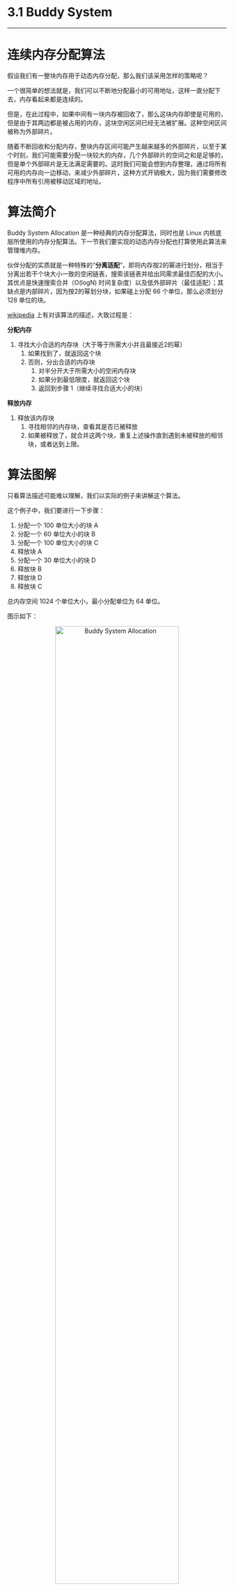 # 3.1 Buddy System

----

# 连续内存分配算法

假设我们有一整块内存用于动态内存分配，那么我们该采用怎样的策略呢？

一个很简单的想法就是，我们可以不断地分配最小的可用地址，这样一直分配下去，内存看起来都是连续的。

但是，在此过程中，如果中间有一块内存被回收了，那么这块内存即使是可用的，但是由于其两边都是被占用的内存，这块空闲区间已经无法被扩展。这种空闲区间被称为外部碎片。

随着不断回收和分配内存，整块内存区间可能产生越来越多的外部碎片，以至于某个时刻，我们可能需要分配一块较大的内存，几个外部碎片的空间之和是足够的，但是单个外部碎片是无法满足需要的。这时我们可能会想到内存整理，通过将所有可用的内存向一边移动，来减少外部碎片，这种方式开销极大，因为我们需要修改程序中所有引用被移动区域的地址。

# 算法简介

Buddy System Allocation 是一种经典的内存分配算法，同时也是 Linux 内核底层所使用的内存分配算法。下一节我们要实现的动态内存分配也打算使用此算法来管理堆内存。

伙伴分配的实质就是一种特殊的“**分离适配**”，即将内存按2的幂进行划分，相当于分离出若干个块大小一致的空闲链表，搜索该链表并给出同需求最佳匹配的大小。其优点是快速搜索合并（O(logN) 时间复杂度）以及低外部碎片（最佳适配）；其缺点是内部碎片，因为按2的幂划分块，如果碰上分配 66 个单位，那么必须划分 128 单位的块。

[wikipedia](https://en.wikipedia.org/wiki/Buddy_memory_allocation) 上有对该算法的描述，大致过程是：

**分配内存**

1. 寻找大小合适的内存块（大于等于所需大小并且最接近2的幂）
    1. 如果找到了，就返回这个块
    2. 否则，分出合适的内存块
        1. 对半分开大于所需大小的空闲内存块
        2. 如果分到最低限度，就返回这个块
        3. 返回到步骤 1（继续寻找合适大小的块）

**释放内存**

1. 释放该内存块
    1. 寻找相邻的内存块，查看其是否已被释放
    2. 如果被释放了，就合并这两个块，重复上述操作直到遇到未被释放的相邻块，或者达到上限。

# 算法图解

只看算法描述可能难以理解，我们以实际的例子来讲解这个算法。

这个例子中，我们要进行一下步骤：

1. 分配一个 100 单位大小的块 A
2. 分配一个 60 单位大小的块 B
3. 分配一个 100 单位大小的块 C
4. 释放块 A
5. 分配一个 30 单位大小的块 D
6. 释放块 B
7. 释放块 D
8. 释放块 C

总内存空间 1024 个单位大小，最小分配单位为 64 单位。

图示如下：

<center>
<img src="https://gitee.com/cn-guoziyang/moonix/raw/docs/assets/img/BuddySystem.png" alt="Buddy System Allocation" width=75%>
</center>

Step 1 是内存区间的初始样式，我们首先需要分配一个100 单位的块 A，由于最小分配大小是 64 单位，所以 块 A 占据 128 个单位。由于 1024 个单位过大，我们将其对半分开，分为两个 512 单位块。我们使用第一个 512 单位块，而 512 单位又过大了，所以将其对半分为两个 256 单位块。最终，到 Step 4，我们分出了一个 128 单位块，于是将其分配给 A。

分配块 B 时，B 需要 60 单位，所以块 B 的大小为 64 单位，在 Step 5 中，我们选择那个 128 单位块，将其分成两块，并将第一块分配给 B。

分配块 C 时，C 也需要 100 单位，块 C 大小 128 单位。我们将 256 单位块对半分，将第一块分配给 C。为 Step 6。

现在需要释放块 A，将块 A 标记为未被使用，并检查其相邻块（其实是相邻的相同大小的块），没有块可以合并，于是释放过程结束。为 Step 7。

现在需要分配块 D，D 需要 30 单位，所以块 D 大小 64 单位。我们恰巧有一个 64 单位的块，于是将其分配给 D，此时情况为 Step 8。注意，我们之前释放的 A 的空间为 128 单位大小，也可以存放 D，但是我们需要找到**最合适**的块，而**不是第一个可用的块**。

现在释放块 B，将块 B 标记为未被使用，同时 B 没有相邻的相同的空闲块，无法合并。为 Step 9。

现在释放块 D，将块 D 标记为未被使用，D 的左侧也有一个 64 单位的空闲块，于是合并成 128 单位的空闲块，此时为 Step 10。而这个块的左侧又有一个 128 单位的空闲块，于是继续合并成 256 单位的空闲块，为 Step 11。

现在释放块 C，将块 C 标记为未被使用，并不断合并，最终合并为 Step 14 中的一整块空闲块。~~（莫名想到一整块腹肌）~~

# 算法实现

算法实现部分来自于 [@wuwenbin](https://github.com/wuwenbin)，不过他的实现是寻找第一个可用的块，本节要实现的是寻找最合适的块。

我们使用一棵二叉树来存储每一级范围内的最大连续空闲块个数，譬如上面的例子，二叉树的第一层就存储了整块 1024 单位的范围内的最大连续空闲块个数，第二层两个节点就分别存储了两个 512 单位块范围内的最大连续空闲块个数。二叉树的最下层就代表了每个具体的块是否被使用了，也就是 0 和 1。当然，这些个数都是 2 的幂级数。

我们采用一个数组来存储二叉树，`BUDDY_NODE_NUM` 是二叉树的总节点个数，具体等于 `管理的总块数 × 2 - 1` 。

```c
// kernel/heap.c

typedef struct
{
    // 管理的总块数
    uint32 size;
    // 每个节点表示范围内空闲块个数
    uint32 longest[BUDDY_NODE_NUM];
} BuddyTree;
```

## 初始化

该结构的初始化也很简单，因为在最开始，所有的块都是空闲的。

```c
// kernel/heap.c

void
buddyInit(int size)
{
    buddyTree.size = size;
    uint32 nodeSize = size << 1;
    int i;
    // 初始化每个节点，此时每一块都是空闲的
    for(i = 0; i < (size << 1) - 1; i ++) {
        if(IS_POWER_OF_2(i+1)) {
            nodeSize /= 2;
        }
        buddyTree.longest[i] = nodeSize;
    }
}
```

传入的参数 `size` 是管理的总块数。初始化的过程其实就是填充 `longest` 数组的过程。

## 分配块

用来分配块的 `allocFrame()` 函数中，传入的参数是需要分配的块大小，返回的是内存块的索引。该函数首先将 `size` 调整为 2 的幂级数，随后对二叉树节点进行遍历。找到对应的节点后，将其标记为占用，并且从该节点向上回溯，修改上级节点的值。

```c
// kernel/heap.c

// 试图分配 size 块，返回初始块号
uint32
buddyAlloc(uint32 size)
{
    uint32 index = 0;
    uint32 nodeSize;
    uint32 offset;

    // 调整空闲块到 2 的幂
    if(size <= 0) size = 1;
    else if(!IS_POWER_OF_2(size)) size = fixSize(size);

    // 一共也没有那么多空闲块
    if(buddyTree.longest[0] < size) {
        return -1;
    }

    // 寻找第一个符合大小的节点
    // for(nodeSize = buddyTree.size; nodeSize != size; nodeSize /= 2) {
    //     if(buddyTree.longest[LEFT_LEAF(index)] >= size) {
    //         index = LEFT_LEAF(index);
    //     } else {
    //         index = RIGHT_LEAF(index);
    //     }
    // }
    
    // 寻找大小最符合的节点
    for(nodeSize = buddyTree.size; nodeSize != size; nodeSize /= 2) {
        uint32 left = buddyTree.longest[LEFT_LEAF(index)];
        uint32 right = buddyTree.longest[RIGHT_LEAF(index)];
        // 优先选择最小的且满足条件的分叉，小块优先，尽量保留大块
        if(left <= right) {
            if(left >= size) index = LEFT_LEAF(index);
            else index = RIGHT_LEAF(index);
        } else {
            if(right >= size) index = RIGHT_LEAF(index);
            else index = LEFT_LEAF(index);
        }
    }

    // 标记为占用
    buddyTree.longest[index] = 0;
    // 获得这一段空闲块的第一块在堆上的偏移
    offset = (index + 1) * nodeSize - buddyTree.size;

    // 向上修改父节点的值
    while(index) {
        index = PARENT(index);
        buddyTree.longest[index] = 
            MAX(buddyTree.longest[LEFT_LEAF(index)], buddyTree.longest[RIGHT_LEAF(index)]);
    }

    return offset;
}
```

原算法的实现为被注释的部分，寻找合适的块时，如果左子树的值大于所需容量，就直接选择左子树，否则选择右子树。这种情况下，会选择出第一个符合条件的块，而不是最适合的块。譬如上面的例子分配块 D 时，就会选择分割 128 单位的块，而不是直接使用 64 单位块。

修改后的做法是，选择满足条件的最小的分叉。如果左右子树都满足条件（必然有一个会满足），就会选择值最小的那个子树。

## 回收块

注意我们在分配块的时候，只将该块标记为占用，而没有将其子块标记。譬如，我们分配一个 128 单位的块，仅仅是表示该块的节点被标记，但是其子块：两个 64 单位的块的节点仍然被标记为未占用。这种做法不会影响块的分配，因为寻找空闲块是自顶向下，从根节点开始寻找的。同时，它还有利于根据块号回收区间。从最小块向上回溯，一直回溯到第一个被标记为全部占用的节点，就是我们当时分配出去的节点。

回收的过程很简单，将这个节点改为未占用，并继续向上回溯，修改上级节点的占用情况。

```c
// kernel/heap.c

// 根据 offset 回收区间
void
buddyFree(uint32 offset)
{
    uint32 nodeSize, index = 0;
    
    nodeSize = 1;
    index = offset + buddyTree.size - 1;

    // 向上回溯到之前分配块的节点位置
    for( ; buddyTree.longest[index]; index = PARENT(index)) {
        nodeSize *= 2;
        if(index == 0) {
            return;
        }
    }
    buddyTree.longest[index] = nodeSize;

    // 继续向上回溯，合并连续的空闲区间
    while(index) {
        index = PARENT(index);
        nodeSize *= 2;

        uint32 leftLongest, rightLongest;
        leftLongest = buddyTree.longest[LEFT_LEAF(index)];
        rightLongest = buddyTree.longest[RIGHT_LEAF(index)];

        if(leftLongest + rightLongest == nodeSize) {
            buddyTree.longest[index] = nodeSize;
        } else {
            buddyTree.longest[index] = MAX(leftLongest, rightLongest);
        }
    }
}
```